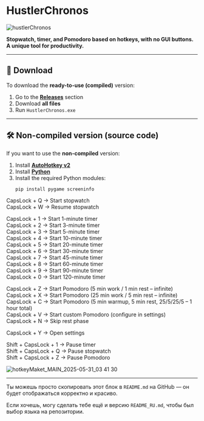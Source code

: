 # HustlerChronos
![hustlerChronos](https://github.com/user-attachments/assets/16ad28b8-e07c-46c5-9308-5245f3ee6759)

**Stopwatch, timer, and Pomodoro based on hotkeys, with no GUI buttons. A unique tool for productivity.**

---

## 🔽 Download

To download the **ready-to-use (compiled)** version:

1. Go to the [**Releases**](https://github.com/yourusername/yourrepo/releases) section  
2. Download **all files**  
3. Run `HustlerChronos.exe`

---

## 🛠️ Non-compiled version (source code)

If you want to use the **non-compiled** version:

1. Install [**AutoHotkey v2**](https://www.autohotkey.com/)
2. Install [**Python**](https://www.python.org/)
3. Install the required Python modules:
   ```bash
   pip install pygame screeninfo

CapsLock + Q       → Start stopwatch  
CapsLock + W       → Resume stopwatch  

CapsLock + 1       → Start 1-minute timer  
CapsLock + 2       → Start 3-minute timer  
CapsLock + 3       → Start 5-minute timer  
CapsLock + 4       → Start 10-minute timer  
CapsLock + 5       → Start 20-minute timer  
CapsLock + 6       → Start 30-minute timer  
CapsLock + 7       → Start 45-minute timer  
CapsLock + 8       → Start 60-minute timer  
CapsLock + 9       → Start 90-minute timer  
CapsLock + 0       → Start 120-minute timer  

CapsLock + Z       → Start Pomodoro (5 min work / 1 min rest – infinite)  
CapsLock + X       → Start Pomodoro (25 min work / 5 min rest – infinite)  
CapsLock + C       → Start Pomodoro (5 min warmup, 5 min rest, 25/5/25/5 – 1 hour total)  
CapsLock + V       → Start custom Pomodoro (configure in settings)  
CapsLock + N       → Skip rest phase  

CapsLock + Y       → Open settings  

Shift + CapsLock + 1       → Pause timer  
Shift + CapsLock + Q       → Pause stopwatch  
Shift + CapsLock + Z       → Pause Pomodoro  


![hotkeyMaket_MAIN_2025-05-31_03 41 30](https://github.com/user-attachments/assets/7c500abb-24af-42e2-885a-dedf904c16cd)

---

Ты можешь просто скопировать этот блок в `README.md` на GitHub — он будет отображаться корректно и красиво.

Если хочешь, могу сделать тебе ещё и версию `README_RU.md`, чтобы был выбор языка на репозитории.
